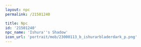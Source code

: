 ```yaml
---
layout: npc
permalink: /21501240

title: Npc
id: '21501240'
npc_name: 'Ishura''s Shadow'
icon_url: 'portrait/mob/23000113_b_ishurarbladerdark_p.png'
---
```

